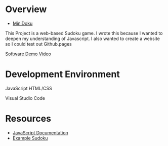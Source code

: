 # Overview

- [MiniDoku](https://ronyrichard.github.io/MiniDoku)

This Project is a web-based Sudoku game. I wrote this because I wanted to deepen my understanding of Javascript. I also wanted to create a website so I could test out Github.pages 


[Software Demo Video](http://youtube.link.goes.here)

# Development Environment

JavaScript
HTML/CSS

Visual Studio Code


# Resources

- [JavaScript Documentation](https://developer.mozilla.org/en-US/docs/Web/JavaScript)
- [Example Sudoku](https://www.geeksforgeeks.org/create-a-sudoku-puzzle-using-html-css-javascript)
